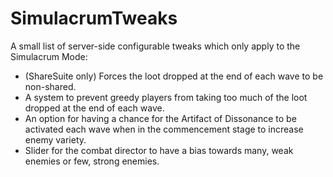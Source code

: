 # SimulacrumTweaks

A small list of server-side configurable tweaks which only apply to the Simulacrum Mode:

- (ShareSuite only) Forces the loot dropped at the end of each wave to be non-shared.
- A system to prevent greedy players from taking too much of the loot dropped at the end of each wave.
- An option for having a chance for the Artifact of Dissonance to be activated each wave when in the commencement stage to increase enemy variety.
- Slider for the combat director to have a bias towards many, weak enemies or few, strong enemies.
